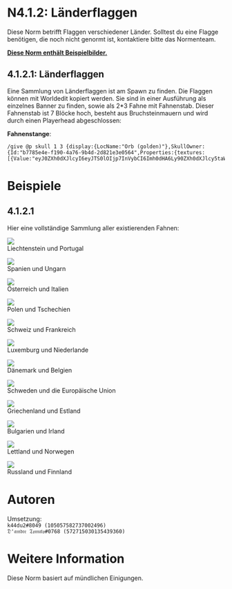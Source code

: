 # N4.1.2: Länderflaggen

Diese Norm betrifft Flaggen verschiedener Länder. Solltest du eine Flagge benötigen, die noch nicht genormt ist, kontaktiere bitte das Normenteam.

**[Diese Norm enthält Beispielbilder.](#beispiele)**

## 4.1.2.1: Länderflaggen

Eine Sammlung von Länderflaggen ist am Spawn zu finden. Die Flaggen können mit Worldedit kopiert werden. Sie sind in einer Ausführung als einzelnes Banner zu finden, sowie als 2*3 Fahne mit Fahnenstab. Dieser Fahnenstab ist 7 Blöcke hoch, besteht aus Bruchsteinmauern und wird durch einen Playerhead abgeschlossen:

**Fahnenstange**:  
```
/give @p skull 1 3 {display:{LocName:"Orb (golden)"},SkullOwner:{Id:"b7785e4e-f190-4a76-9b4d-2d821e3e0564",Properties:{textures:[{Value:"eyJ0ZXh0dXJlcyI6eyJTS0lOIjp7InVybCI6Imh0dHA6Ly90ZXh0dXJlcy5taW5lY3JhZnQubmV0L3RleHR1cmUvNDUyZGNhNjhjOGY4YWY1MzNmYjczN2ZhZWVhY2JlNzE3Yjk2ODc2N2ZjMTg4MjRkYzJkMzdhYzc4OWZjNzcifX19"}]}}}
```

# Beispiele

## 4.1.2.1
Hier eine vollständige Sammlung aller existierenden Fahnen:

![](https://i.imgur.com/7054378.png)  
Liechtenstein und Portugal

![](https://i.imgur.com/aZbCpW7.png)  
Spanien und Ungarn

![](https://i.imgur.com/VOT4osQ.png)  
Österreich und Italien

![](https://i.imgur.com/vqL9SiN.png)  
Polen und Tschechien

![](https://i.imgur.com/VFJ4GsI.png)  
Schweiz und Frankreich

![](https://i.imgur.com/sg7j9mz.png)  
Luxemburg und Niederlande

![](https://i.imgur.com/tTat5VT.png)  
Dänemark und Belgien

![](https://i.imgur.com/Zu9ipmL.png)  
Schweden und die Europäische Union

![](https://i.imgur.com/LwqvD9l.png)  
Griechenland und Estland

![](https://i.imgur.com/I8KRfM2.png)  
Bulgarien und Irland

![](https://i.imgur.com/JHzAl7A.png)  
Lettland und Norwegen

![](https://i.imgur.com/jD6P2Nh.png)  
Russland und Finnland

# Autoren

Umsetzung:  
`k44du2#8049 (105057582737002496)`  
`𝔇'𝔞𝔪𝔡𝔯𝔢 𝔗𝔬𝔪𝔞𝔱𝔬#0768 (572715030135439360)`

# Weitere Information
Diese Norm basiert auf mündlichen Einigungen.